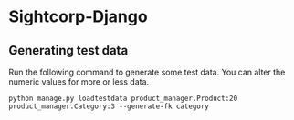 # Sightcorp-Django

## Generating test data

Run the following command to generate some test data. You can alter the numeric values for more or less data.

```
python manage.py loadtestdata product_manager.Product:20 product_manager.Category:3 --generate-fk category
```

